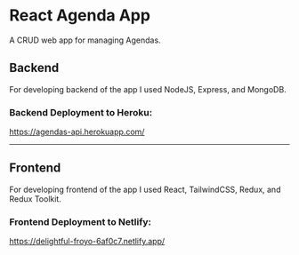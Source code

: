 # React Agenda App
A CRUD web app for managing Agendas.

## Backend

For developing backend of the app I used NodeJS, Express, and MongoDB.

### Backend Deployment to Heroku:

https://agendas-api.herokuapp.com/

-------

## Frontend

For developing frontend of the app I used React, TailwindCSS, Redux, and Redux Toolkit.

### Frontend Deployment to Netlify:

https://delightful-froyo-6af0c7.netlify.app/

